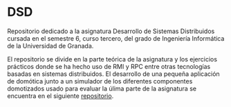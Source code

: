 # DSD
 Repositorio dedicado a la asignatura Desarrollo de Sistemas Distribuidos cursada en el semestre 6, curso tercero, del grado de Ingeniería Informática de la Universidad de Granada.
 
 El repositorio se divide en la parte teórica de la asignatura y los ejercicios prácticos donde se ha hecho uso de RMI y RPC entre otras tecnologías basadas en sistemas distribuidos.
 El desarrollo de una pequeña aplicación de domótica junto a un simulador de los diferentes componentes domotizados usado para evaluar la úlima parte de la asignatura se encuentra en el siguiente [repositorio](https://github.com/romanlarrosa/Domotica-DSDP4-UGR).
